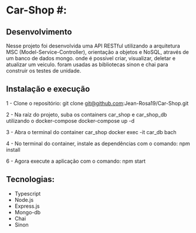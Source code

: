 # Car-Shop #:

## Desenvolvimento

Nesse projeto foi desenvolvida uma API RESTful utilizando a arquitetura MSC (Model-Service-Controller), orientação a objetos e NoSQL, através de um banco de dados mongo. onde é possivel criar, visualizar, deletar e atualizar um veiculo. foram usadas as bibliotecas sinon e chai para construir os testes de unidade.

## Instalação e execução

1 - Clone o repositório:
git clone git@github.com:Jean-Rosa19/Car-Shop.git

2 - Na raíz do projeto, suba os containers car_shop e car_shop_db utilizando o docker-compose
docker-compose up -d

3 - Abra o terminal do container car_shop
docker exec -it car_db bach

4 - No terminal do container, instale as dependências com o comando:
npm install

6 - Agora execute a aplicação com o comando:
npm start


## Tecnologias:

- Typescript
- Node.js
- Express.js
- Mongo-db
- Chai
- Sinon


